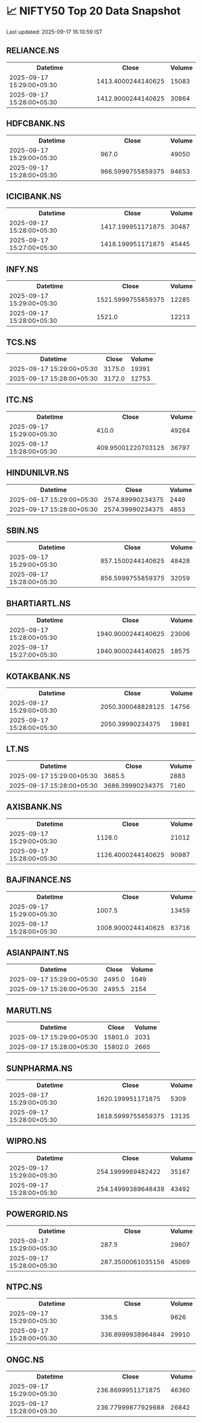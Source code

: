 # 📈 NIFTY50 Top 20 Data Snapshot

Last updated: 2025-09-17 16:10:59 IST

## RELIANCE.NS

<table>
  <tr><th>Datetime</th><th>Close</th><th>Volume</th></tr>
  <tr><td>2025-09-17 15:29:00+05:30</td><td>1413.4000244140625</td><td>15083</td></tr>
  <tr><td>2025-09-17 15:28:00+05:30</td><td>1412.9000244140625</td><td>30864</td></tr>
</table>

## HDFCBANK.NS

<table>
  <tr><th>Datetime</th><th>Close</th><th>Volume</th></tr>
  <tr><td>2025-09-17 15:29:00+05:30</td><td>967.0</td><td>49050</td></tr>
  <tr><td>2025-09-17 15:28:00+05:30</td><td>966.5999755859375</td><td>94653</td></tr>
</table>

## ICICIBANK.NS

<table>
  <tr><th>Datetime</th><th>Close</th><th>Volume</th></tr>
  <tr><td>2025-09-17 15:28:00+05:30</td><td>1417.199951171875</td><td>30487</td></tr>
  <tr><td>2025-09-17 15:27:00+05:30</td><td>1418.199951171875</td><td>45445</td></tr>
</table>

## INFY.NS

<table>
  <tr><th>Datetime</th><th>Close</th><th>Volume</th></tr>
  <tr><td>2025-09-17 15:29:00+05:30</td><td>1521.5999755859375</td><td>12285</td></tr>
  <tr><td>2025-09-17 15:28:00+05:30</td><td>1521.0</td><td>12213</td></tr>
</table>

## TCS.NS

<table>
  <tr><th>Datetime</th><th>Close</th><th>Volume</th></tr>
  <tr><td>2025-09-17 15:29:00+05:30</td><td>3175.0</td><td>19391</td></tr>
  <tr><td>2025-09-17 15:28:00+05:30</td><td>3172.0</td><td>12753</td></tr>
</table>

## ITC.NS

<table>
  <tr><th>Datetime</th><th>Close</th><th>Volume</th></tr>
  <tr><td>2025-09-17 15:29:00+05:30</td><td>410.0</td><td>49264</td></tr>
  <tr><td>2025-09-17 15:28:00+05:30</td><td>409.95001220703125</td><td>36797</td></tr>
</table>

## HINDUNILVR.NS

<table>
  <tr><th>Datetime</th><th>Close</th><th>Volume</th></tr>
  <tr><td>2025-09-17 15:29:00+05:30</td><td>2574.89990234375</td><td>2449</td></tr>
  <tr><td>2025-09-17 15:28:00+05:30</td><td>2574.39990234375</td><td>4853</td></tr>
</table>

## SBIN.NS

<table>
  <tr><th>Datetime</th><th>Close</th><th>Volume</th></tr>
  <tr><td>2025-09-17 15:29:00+05:30</td><td>857.1500244140625</td><td>48428</td></tr>
  <tr><td>2025-09-17 15:28:00+05:30</td><td>856.5999755859375</td><td>32059</td></tr>
</table>

## BHARTIARTL.NS

<table>
  <tr><th>Datetime</th><th>Close</th><th>Volume</th></tr>
  <tr><td>2025-09-17 15:28:00+05:30</td><td>1940.9000244140625</td><td>23006</td></tr>
  <tr><td>2025-09-17 15:27:00+05:30</td><td>1940.9000244140625</td><td>18575</td></tr>
</table>

## KOTAKBANK.NS

<table>
  <tr><th>Datetime</th><th>Close</th><th>Volume</th></tr>
  <tr><td>2025-09-17 15:29:00+05:30</td><td>2050.300048828125</td><td>14756</td></tr>
  <tr><td>2025-09-17 15:28:00+05:30</td><td>2050.39990234375</td><td>19881</td></tr>
</table>

## LT.NS

<table>
  <tr><th>Datetime</th><th>Close</th><th>Volume</th></tr>
  <tr><td>2025-09-17 15:29:00+05:30</td><td>3685.5</td><td>2883</td></tr>
  <tr><td>2025-09-17 15:28:00+05:30</td><td>3686.39990234375</td><td>7160</td></tr>
</table>

## AXISBANK.NS

<table>
  <tr><th>Datetime</th><th>Close</th><th>Volume</th></tr>
  <tr><td>2025-09-17 15:29:00+05:30</td><td>1126.0</td><td>21012</td></tr>
  <tr><td>2025-09-17 15:28:00+05:30</td><td>1126.4000244140625</td><td>90987</td></tr>
</table>

## BAJFINANCE.NS

<table>
  <tr><th>Datetime</th><th>Close</th><th>Volume</th></tr>
  <tr><td>2025-09-17 15:29:00+05:30</td><td>1007.5</td><td>13459</td></tr>
  <tr><td>2025-09-17 15:28:00+05:30</td><td>1008.9000244140625</td><td>83716</td></tr>
</table>

## ASIANPAINT.NS

<table>
  <tr><th>Datetime</th><th>Close</th><th>Volume</th></tr>
  <tr><td>2025-09-17 15:29:00+05:30</td><td>2495.0</td><td>1649</td></tr>
  <tr><td>2025-09-17 15:28:00+05:30</td><td>2495.5</td><td>2154</td></tr>
</table>

## MARUTI.NS

<table>
  <tr><th>Datetime</th><th>Close</th><th>Volume</th></tr>
  <tr><td>2025-09-17 15:29:00+05:30</td><td>15801.0</td><td>2031</td></tr>
  <tr><td>2025-09-17 15:28:00+05:30</td><td>15802.0</td><td>2665</td></tr>
</table>

## SUNPHARMA.NS

<table>
  <tr><th>Datetime</th><th>Close</th><th>Volume</th></tr>
  <tr><td>2025-09-17 15:29:00+05:30</td><td>1620.199951171875</td><td>5309</td></tr>
  <tr><td>2025-09-17 15:28:00+05:30</td><td>1618.5999755859375</td><td>13135</td></tr>
</table>

## WIPRO.NS

<table>
  <tr><th>Datetime</th><th>Close</th><th>Volume</th></tr>
  <tr><td>2025-09-17 15:29:00+05:30</td><td>254.1999969482422</td><td>35167</td></tr>
  <tr><td>2025-09-17 15:28:00+05:30</td><td>254.14999389648438</td><td>43492</td></tr>
</table>

## POWERGRID.NS

<table>
  <tr><th>Datetime</th><th>Close</th><th>Volume</th></tr>
  <tr><td>2025-09-17 15:29:00+05:30</td><td>287.5</td><td>29807</td></tr>
  <tr><td>2025-09-17 15:28:00+05:30</td><td>287.3500061035156</td><td>45069</td></tr>
</table>

## NTPC.NS

<table>
  <tr><th>Datetime</th><th>Close</th><th>Volume</th></tr>
  <tr><td>2025-09-17 15:29:00+05:30</td><td>336.5</td><td>9626</td></tr>
  <tr><td>2025-09-17 15:28:00+05:30</td><td>336.8999938964844</td><td>29910</td></tr>
</table>

## ONGC.NS

<table>
  <tr><th>Datetime</th><th>Close</th><th>Volume</th></tr>
  <tr><td>2025-09-17 15:29:00+05:30</td><td>236.8699951171875</td><td>46360</td></tr>
  <tr><td>2025-09-17 15:28:00+05:30</td><td>236.77999877929688</td><td>26842</td></tr>
</table>

